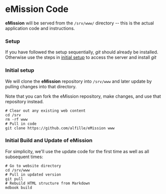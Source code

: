 # eMission Code

**eMission** will be served from the `/srv/www/` directory -- this is the actual application code and instructions.

### Setup

If you have followed the setup sequentially, *git* should already be installed. Otherwise use the steps in [initial setup](initial_server.html) to access the server and install *git*


### Initial setup

We will clone the **eMission** repository into `/srv/www` and later update by pulling changes into that directory.

Note that you can fork the eMission repository, make changes, and use that repository instead.

```
# Clear out any existing web content
cd /srv
rm -rf www
# Pull in code
git clone https://github.com/alfille/eMission www
```

### Initial Build and Update of eMission

For simplicity, we'll use the update code for the first time as well as all subsequent times:

```
# Go to website directory
cd /srv/www
# Pull in updated version
git pull
# Rebuild HTML structure from Markdown
mdbook build
```

